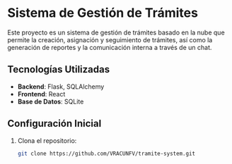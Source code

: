 # Sistema de Gestión de Trámites

Este proyecto es un sistema de gestión de trámites basado en la nube que permite la creación, asignación y seguimiento de trámites, así como la generación de reportes y la comunicación interna a través de un chat.

## Tecnologías Utilizadas

- **Backend**: Flask, SQLAlchemy
- **Frontend**: React
- **Base de Datos**: SQLite

## Configuración Inicial

1. Clona el repositorio:
   ```bash
   git clone https://github.com/VRACUNFV/tramite-system.git
